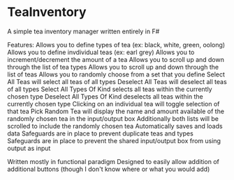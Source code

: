# TeaInventory

A simple tea inventory manager written entirely in F#

Features:
Allows you to define types of tea (ex: black, white, green, oolong)
Allows you to define invdividual teas (ex: earl grey)
Allows you to increment/decrement the amount of a tea
Allows you to scroll up and down through the list of tea types
Allows you to scroll up and down through the list of teas
Allows you to randomly choose from a set that you define
  Select All Teas will select all teas of all types
  Deselect All Teas will deselect all teas of all types
  Select All Types Of Kind selects all teas within the currently chosen type
  Deselect All Types Of Kind deselects all teas within the currently chosen type
  Clicking on an individual tea will toggle selection of that tea
  Pick Random Tea will display the name and amount available of the randomly chosen tea in the input/output box
    Additionally both lists will be scrolled to include the randomly chosen tea
Automatically saves and loads data
Safeguards are in place to prevent duplicate teas and types
Safeguards are in place to prevent the shared input/output box from using output as input

Written mostly in functional paradigm
Designed to easily allow addition of additional buttons (though I don't know where or what you would add)
